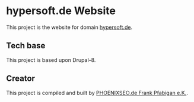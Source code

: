 # hypersoft.de Website

This project is the website for domain [hypersoft.de](https://hypersoft.de).

## Tech base

This project is based upon Drupal-8.

## Creator

This project is compiled and built by [PHOENIXSEO.de Frank Pfabigan e.K.](https://phoenixseo.de).
